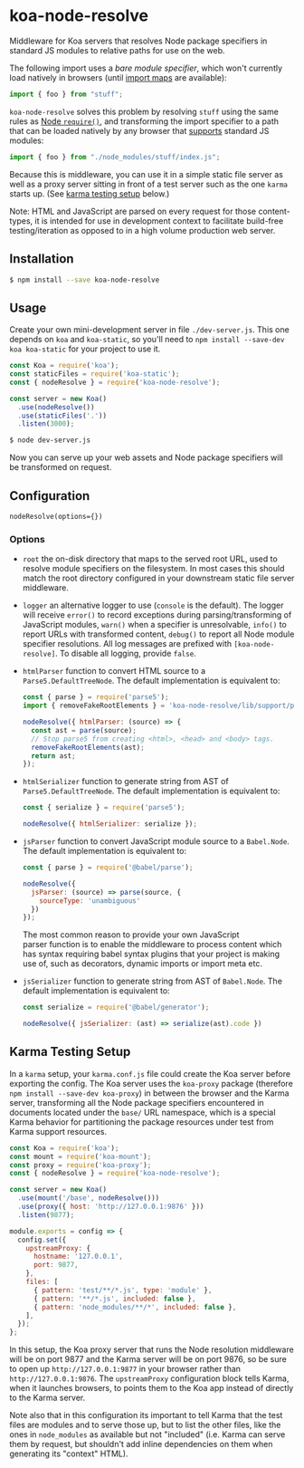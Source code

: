 # koa-node-resolve

Middleware for Koa servers that resolves Node package specifiers in standard JS modules to relative paths for use on the web.

The following import uses a _bare module specifier_, which won't currently load natively in browsers (until [import maps](https://www.chromestatus.com/feature/5315286962012160) are available):

```js
import { foo } from "stuff";
```

`koa-node-resolve` solves this problem by resolving `stuff` using the same rules as [Node `require()`](https://nodejs.org/api/modules.html#modules_all_together), and transforming the import specifier to a path that can be loaded natively by any browser that [supports](https://developer.mozilla.org/en-US/docs/Web/JavaScript/Reference/Statements/import#Browser_compatibility) standard JS modules:

```js
import { foo } from "./node_modules/stuff/index.js";
```

Because this is middleware, you can use it in a simple static file server as well as a proxy server sitting in front of a test server such as the one `karma` starts up. (See [karma testing setup](#karma-testing-setup) below.)

Note: HTML and JavaScript are parsed on every request for those content-types, it is intended for use in development context to facilitate build-free testing/iteration as opposed to in a high volume production web server.

## Installation

```sh
$ npm install --save koa-node-resolve
```

## Usage

Create your own mini-development server in file `./dev-server.js`. This one depends on `koa` and `koa-static`, so you'll need to `npm install --save-dev koa koa-static` for your project to use it.

```js
const Koa = require('koa');
const staticFiles = require('koa-static');
const { nodeResolve } = require('koa-node-resolve');

const server = new Koa()
  .use(nodeResolve())
  .use(staticFiles('.'))
  .listen(3000);
```

```sh
$ node dev-server.js
```

Now you can serve up your web assets and Node package specifiers will be transformed on request.

## Configuration

`nodeResolve(options={})`

### Options

 - `root` the on-disk directory that maps to the served root URL, used to resolve module specifiers on the filesystem.  In most cases this should match the root directory configured in your downstream static file server middleware.
 - `logger` an alternative logger to use (`console` is the default).  The logger will receive `error()` to record exceptions during parsing/transforming of JavaScript modules, `warn()` when a specifier is unresolvable, `info()` to report URLs with transformed content, `debug()` to report all Node module specifier resolutions.  All log messages are prefixed with `[koa-node-resolve]`.  To disable all logging, provide `false`.
 - `htmlParser` function to convert HTML source to a `Parse5.DefaultTreeNode`.  The default implementation is equivalent to:
    ```js
    const { parse } = require('parse5');
    import { removeFakeRootElements } = 'koa-node-resolve/lib/support/parse5-utils';

    nodeResolve({ htmlParser: (source) => {
      const ast = parse(source);
      // Stop parse5 from creating <html>, <head> and <body> tags.
      removeFakeRootElements(ast);
      return ast;
    });
    ```
 - `htmlSerializer` function to generate string from AST of `Parse5.DefaultTreeNode`.  The default implementation is equivalent to:
    ```js
    const { serialize } = require('parse5');

    nodeResolve({ htmlSerializer: serialize });
    ```
 - `jsParser` function to convert JavaScript module source to a `Babel.Node`.  The default implementation is equivalent to:
    ```js
    const { parse } = require('@babel/parse');

    nodeResolve({
      jsParser: (source) => parse(source, {
        sourceType: 'unambiguous'
      })
    });
    ```
    The most common reason to provide your own JavaScript parser function is to enable the middleware to process content which has syntax requiring babel syntax plugins that your project is making use of, such as decorators, dynamic imports or import meta etc.

 - `jsSerializer` function to generate string from AST of `Babel.Node`.  The default implementation is equivalent to:
    ```js
    const serialize = require('@babel/generator');

    nodeResolve({ jsSerializer: (ast) => serialize(ast).code })

## Karma Testing Setup

In a `karma` setup, your `karma.conf.js` file could create the Koa server before exporting the config. The Koa server uses the `koa-proxy` package (therefore `npm install --save-dev koa-proxy`) in between the browser and the Karma server, transforming all the Node package specifiers encountered in documents located under the `base/` URL namespace, which is a special Karma behavior for partitioning the package resources under test from Karma support resources.

```js
const Koa = require('koa');
const mount = require('koa-mount');
const proxy = require('koa-proxy');
const { nodeResolve } = require('koa-node-resolve');

const server = new Koa()
  .use(mount('/base', nodeResolve()))
  .use(proxy({ host: 'http://127.0.0.1:9876' }))
  .listen(9877);

module.exports = config => {
  config.set({
    upstreamProxy: {
      hostname: '127.0.0.1',
      port: 9877,
    },
    files: [
      { pattern: 'test/**/*.js', type: 'module' },
      { pattern: '**/*.js', included: false },
      { pattern: 'node_modules/**/*', included: false },
    ],
  });
};
```

In this setup, the Koa proxy server that runs the Node resolution middleware will be on port 9877 and the Karma server will be on port 9876, so be sure to open up `http://127.0.0.1:9877` in your browser rather than `http://127.0.0.1:9876`. The `upstreamProxy` configuration block tells Karma, when it launches browsers, to points them to the Koa app instead of directly to the Karma server.

Note also that in this configuration its important to tell Karma that the test files are modules and to serve those up, but to list the other files, like the ones in `node_modules` as available but not "included" (i.e. Karma can serve them by request, but shouldn't add inline dependencies on them when generating its "context" HTML).
